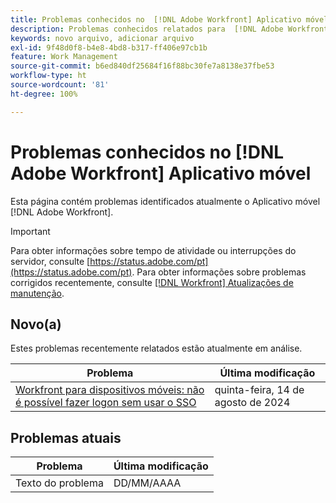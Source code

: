 ```yaml
---
title: Problemas conhecidos no  [!DNL Adobe Workfront] Aplicativo móvel
description: Problemas conhecidos relatados para  [!DNL Adobe Workfront]  Aplicativo móvel
keywords: novo arquivo, adicionar arquivo
exl-id: 9f48d0f8-b4e8-4bd8-b317-ff406e97cb1b
feature: Work Management
source-git-commit: b6ed840df25684f16f88bc30fe7a8138e37fbe53
workflow-type: ht
source-wordcount: '81'
ht-degree: 100%

---
```


# Problemas conhecidos no [!DNL Adobe Workfront] Aplicativo móvel

Esta página contém problemas identificados atualmente o Aplicativo móvel [!DNL Adobe Workfront].

>[!IMPORTANT]
>
>Para obter informações sobre tempo de atividade ou interrupções do servidor, consulte [https://status.adobe.com/pt](https://status.adobe.com/pt). Para obter informações sobre problemas corrigidos recentemente, consulte [[!DNL Workfront] Atualizações de manutenção](../maintenance/current-updates.md).

<!--**There are currently no known issues for [!DNL Workfront Mobile]**

-->



## Novo(a)

Estes problemas recentemente relatados estão atualmente em análise.

| **Problema** | **Última modificação** |
| -----------------------------------------------------------------| ----------------- |
| [Workfront para dispositivos móveis: não é possível fazer logon sem usar o SSO](known-issues-workfront/wf-mobile-cannot-bypass-sso.md) | quinta-feira, 14 de agosto de 2024 |

## Problemas atuais

| Problema | Última modificação |
|---|---|
| Texto do problema | DD/MM/AAAA |
